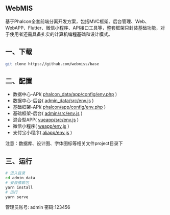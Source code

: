 
## WebMIS
基于Phalcon全套前端分离开发方案，包括MVC框架、后台管理、Web、WebAPP、Flutter、微信小程序、API接口工具等，整套框架只封装基础功能，对于使用者还需具备扎实的计算机编程基础和设计模式。

## 一、下载
``` bash
git clone https://github.com/webmiss/base
```

## 二、配置
- 数据中心-API( [phalcon_data/app/config/env.php](/docs/webmis/install/config) )
- 数据中心-后台( [admin_data/src/env.js](/docs/webmis/install/config) )
- 基础框架-API( [phalcon/app/config/env.php](/docs/webmis/install/config) )
- 基础框架-后台( [admin/src/env.js](/docs/webmis/install/config) )
- 混合型APP( [vueapp/src/env.js](/docs/webmis/install/config) )
- 微信小程序( [weapp/env.js](/docs/webmis/install/config) )
- 支付宝小程序( [aliapp/env.js](/docs/webmis/install/config) )

注意：数据库、设计图、字体图标等相关文件project目录下

## 三、运行
```bash
# 进入目录
cd admin_data
# 安装依赖包
yarn install
# 运行
yarn serve
```

管理员账号: admin 密码:123456
